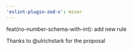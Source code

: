```yaml
---
'eslint-plugin-zod-x': minor
---
```


feat(no-number-schema-with-int): add new rule

Thanks to @ulrichstark for the proposal
